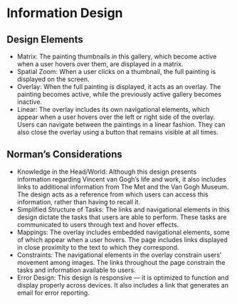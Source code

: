 # Information Design

## Design Elements
- Matrix: The painting thumbnails in this gallery, which become active when a user hovers over them, are displayed in a matrix.
- Spatial Zoom: When a user clicks on a thumbnail, the full painting is displayed on the screen.
- Overlay: When the full painting is displayed, it acts as an overlay. The painting becomes active, while the previously active gallery becomes inactive.
- Linear: The overlay includes its own navigational elements, which appear when a user hovers over the left or right side of the overlay. Users can navigate between the paintings in a linear fashion. They can also close the overlay using a button that remains visible at all times.

## Norman’s Considerations
- Knowledge in the Head/World: Although this design presents information regarding Vincent van Gogh’s life and work, it also includes links to additional information from The Met and the Van Gogh Museum. The design acts as a reference from which users can access this information, rather than having to recall it.
- Simplified Structure of Tasks: The links and navigational elements in this design dictate the tasks that users are able to perform. These tasks are communicated to users through text and hover effects.
- Mappings: The overlay includes embedded navigational elements, some of which appear when a user hovers. The page includes links displayed in close proximity to the text to which they correspond.
- Constraints: The navigational elements in the overlay constrain users’ movement among images. The links throughout the page constrain the tasks and information available to users.
- Error Design: This design is responsive — it is optimized to function and display properly across devices. It also includes a link that generates an email for error reporting.
